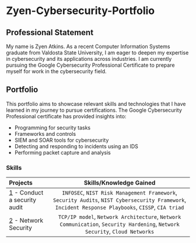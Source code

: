 # Zyen-Cybersecurity-Portfolio

## Professional Statement
My name is Zyen Atkins. As a recent Computer Information Systems graduate from Valdosta State University, I am eager to deepen my expertise in cybersecurity and its applications across industries. I am currently pursuing the Google Cybersecurity Professional Certificate to prepare myself for work in the cybersecurity field.

## Portfolio
This portfolio aims to showcase relevant skills and technologies that I have learned in my journey to pursue certifications. The Google Cybersecurity Professional certificate has provided insights into:

* Programming for security tasks
* Frameworks and controls
* SIEM and SOAR tools for cybersecurity
* Detecting and responding to incidents using an IDS
* Performing packet capture and analysis

### Skills

| Projects | Skills/Knowledge Gained | 
| :--- |:---:|
| [1](https://github.com/Zy3n-218/Zyen-Cybersecurity-Portfolio/tree/main/1%20-%20Conduct%20Security%20Audit) - Conduct a security audit |`INFOSEC`, `NIST Risk Management Framework`, `Security Audits`, `NIST Cybersecurity Framework`, `Incident Response Playbooks`, `CISSP`, `CIA triad`|
| [2](https://github.com/Zy3n-218/Zyen-Cybersecurity-Portfolio/tree/main/2%20-%20Network%20Security) - Network Security | `TCP/IP model`,  `Network Architecture`, `Network Communication`, `Security Hardening`, `Network Security`, `Cloud Networks` | 
